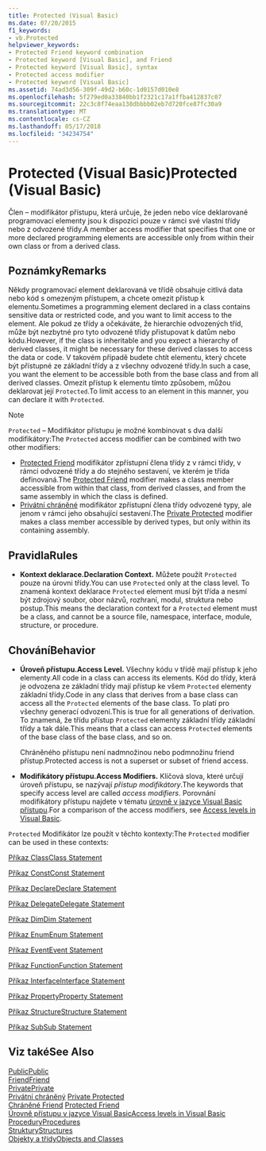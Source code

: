 ```yaml
---
title: Protected (Visual Basic)
ms.date: 07/20/2015
f1_keywords:
- vb.Protected
helpviewer_keywords:
- Protected Friend keyword combination
- Protected keyword [Visual Basic], and Friend
- Protected keyword [Visual Basic], syntax
- Protected access modifier
- Protected keyword [Visual Basic]
ms.assetid: 74ad3d56-309f-49d2-b60c-1d0157d010e8
ms.openlocfilehash: 5f279ed0a33840bb1f2321c17a1ffba412837c07
ms.sourcegitcommit: 22c3c8f74eaa138dbbbb02eb7d720fce87fc30a9
ms.translationtype: MT
ms.contentlocale: cs-CZ
ms.lasthandoff: 05/17/2018
ms.locfileid: "34234754"
---
```

# <a name="protected-visual-basic"></a><span data-ttu-id="30e47-102">Protected (Visual Basic)</span><span class="sxs-lookup"><span data-stu-id="30e47-102">Protected (Visual Basic)</span></span>
<span data-ttu-id="30e47-103">Člen – modifikátor přístupu, která určuje, že jeden nebo více deklarované programovací elementy jsou k dispozici pouze v rámci své vlastní třídy nebo z odvozené třídy.</span><span class="sxs-lookup"><span data-stu-id="30e47-103">A member access modifier that specifies that one or more declared programming elements are accessible only from within their own class or from a derived class.</span></span>  
  
## <a name="remarks"></a><span data-ttu-id="30e47-104">Poznámky</span><span class="sxs-lookup"><span data-stu-id="30e47-104">Remarks</span></span>  
 <span data-ttu-id="30e47-105">Někdy programovací element deklarovaná ve třídě obsahuje citlivá data nebo kód s omezeným přístupem, a chcete omezit přístup k elementu.</span><span class="sxs-lookup"><span data-stu-id="30e47-105">Sometimes a programming element declared in a class contains sensitive data or restricted code, and you want to limit access to the element.</span></span> <span data-ttu-id="30e47-106">Ale pokud ze třídy a očekáváte, že hierarchie odvozených tříd, může být nezbytné pro tyto odvozené třídy přistupovat k datům nebo kódu.</span><span class="sxs-lookup"><span data-stu-id="30e47-106">However, if the class is inheritable and you expect a hierarchy of derived classes, it might be necessary for these derived classes to access the data or code.</span></span> <span data-ttu-id="30e47-107">V takovém případě budete chtít elementu, který chcete být přístupné ze základní třídy a z všechny odvozené třídy.</span><span class="sxs-lookup"><span data-stu-id="30e47-107">In such a case, you want the element to be accessible both from the base class and from all derived classes.</span></span> <span data-ttu-id="30e47-108">Omezit přístup k elementu tímto způsobem, můžou deklarovat její `Protected`.</span><span class="sxs-lookup"><span data-stu-id="30e47-108">To limit access to an element in this manner, you can declare it with `Protected`.</span></span>  

> [!NOTE]
> <span data-ttu-id="30e47-109">`Protected` – Modifikátor přístupu je možné kombinovat s dva další modifikátory:</span><span class="sxs-lookup"><span data-stu-id="30e47-109">The `Protected` access modifier can be combined with two other modifiers:</span></span>
> - <span data-ttu-id="30e47-110">[Protected Friend](protected-friend.md) modifikátor zpřístupní člena třídy z v rámci třídy, v rámci odvozené třídy a do stejného sestavení, ve kterém je třída definovaná.</span><span class="sxs-lookup"><span data-stu-id="30e47-110">The [Protected Friend](protected-friend.md) modifier makes a class member accessible from within that class, from derived classes, and from the same assembly in which the class is defined.</span></span> 
> - <span data-ttu-id="30e47-111">[Privátní chráněné](private-protected.md) modifikátor zpřístupní člena třídy odvozené typy, ale jenom v rámci jeho obsahující sestavení.</span><span class="sxs-lookup"><span data-stu-id="30e47-111">The [Private Protected](private-protected.md) modifier makes a class member accessible by derived types, but only within its containing assembly.</span></span>
  
## <a name="rules"></a><span data-ttu-id="30e47-112">Pravidla</span><span class="sxs-lookup"><span data-stu-id="30e47-112">Rules</span></span>  
  
-   <span data-ttu-id="30e47-113">**Kontext deklarace.**</span><span class="sxs-lookup"><span data-stu-id="30e47-113">**Declaration Context.**</span></span> <span data-ttu-id="30e47-114">Můžete použít `Protected` pouze na úrovni třídy.</span><span class="sxs-lookup"><span data-stu-id="30e47-114">You can use `Protected` only at the class level.</span></span> <span data-ttu-id="30e47-115">To znamená kontext deklarace `Protected` element musí být třída a nesmí být zdrojový soubor, obor názvů, rozhraní, modul, struktura nebo postup.</span><span class="sxs-lookup"><span data-stu-id="30e47-115">This means the declaration context for a `Protected` element must be a class, and cannot be a source file, namespace, interface, module, structure, or procedure.</span></span>  

## <a name="behavior"></a><span data-ttu-id="30e47-116">Chování</span><span class="sxs-lookup"><span data-stu-id="30e47-116">Behavior</span></span>  
  
-   <span data-ttu-id="30e47-117">**Úroveň přístupu.**</span><span class="sxs-lookup"><span data-stu-id="30e47-117">**Access Level.**</span></span> <span data-ttu-id="30e47-118">Všechny kódu v třídě mají přístup k jeho elementy.</span><span class="sxs-lookup"><span data-stu-id="30e47-118">All code in a class can access its elements.</span></span> <span data-ttu-id="30e47-119">Kód do třídy, která je odvozena ze základní třídy mají přístup ke všem `Protected` elementy základní třídy.</span><span class="sxs-lookup"><span data-stu-id="30e47-119">Code in any class that derives from a base class can access all the `Protected` elements of the base class.</span></span> <span data-ttu-id="30e47-120">To platí pro všechny generací odvození.</span><span class="sxs-lookup"><span data-stu-id="30e47-120">This is true for all generations of derivation.</span></span> <span data-ttu-id="30e47-121">To znamená, že třídu přístup `Protected` elementy základní třídy základní třídy a tak dále.</span><span class="sxs-lookup"><span data-stu-id="30e47-121">This means that a class can access `Protected` elements of the base class of the base class, and so on.</span></span>  
  
     <span data-ttu-id="30e47-122">Chráněného přístupu není nadmnožinou nebo podmnožinu friend přístup.</span><span class="sxs-lookup"><span data-stu-id="30e47-122">Protected access is not a superset or subset of friend access.</span></span>  
  
-   <span data-ttu-id="30e47-123">**Modifikátory přístupu.**</span><span class="sxs-lookup"><span data-stu-id="30e47-123">**Access Modifiers.**</span></span> <span data-ttu-id="30e47-124">Klíčová slova, které určují úroveň přístupu, se nazývají *přístup modifikátory*.</span><span class="sxs-lookup"><span data-stu-id="30e47-124">The keywords that specify access level are called *access modifiers*.</span></span> <span data-ttu-id="30e47-125">Porovnání modifikátory přístupu najdete v tématu [úrovně v jazyce Visual Basic přístupu](../../../visual-basic/programming-guide/language-features/declared-elements/access-levels.md).</span><span class="sxs-lookup"><span data-stu-id="30e47-125">For a comparison of the access modifiers, see [Access levels in Visual Basic](../../../visual-basic/programming-guide/language-features/declared-elements/access-levels.md).</span></span>  
  
 <span data-ttu-id="30e47-126">`Protected` Modifikátor lze použít v těchto kontexty:</span><span class="sxs-lookup"><span data-stu-id="30e47-126">The `Protected` modifier can be used in these contexts:</span></span>  
  
 [<span data-ttu-id="30e47-127">Příkaz Class</span><span class="sxs-lookup"><span data-stu-id="30e47-127">Class Statement</span></span>](../../../visual-basic/language-reference/statements/class-statement.md)  
  
 [<span data-ttu-id="30e47-128">Příkaz Const</span><span class="sxs-lookup"><span data-stu-id="30e47-128">Const Statement</span></span>](../../../visual-basic/language-reference/statements/const-statement.md)  
  
 [<span data-ttu-id="30e47-129">Příkaz Declare</span><span class="sxs-lookup"><span data-stu-id="30e47-129">Declare Statement</span></span>](../../../visual-basic/language-reference/statements/declare-statement.md)  
  
 [<span data-ttu-id="30e47-130">Příkaz Delegate</span><span class="sxs-lookup"><span data-stu-id="30e47-130">Delegate Statement</span></span>](../../../visual-basic/language-reference/statements/delegate-statement.md)  
  
 [<span data-ttu-id="30e47-131">Příkaz Dim</span><span class="sxs-lookup"><span data-stu-id="30e47-131">Dim Statement</span></span>](../../../visual-basic/language-reference/statements/dim-statement.md)  
  
 [<span data-ttu-id="30e47-132">Příkaz Enum</span><span class="sxs-lookup"><span data-stu-id="30e47-132">Enum Statement</span></span>](../../../visual-basic/language-reference/statements/enum-statement.md)  
  
 [<span data-ttu-id="30e47-133">Příkaz Event</span><span class="sxs-lookup"><span data-stu-id="30e47-133">Event Statement</span></span>](../../../visual-basic/language-reference/statements/event-statement.md)  
  
 [<span data-ttu-id="30e47-134">Příkaz Function</span><span class="sxs-lookup"><span data-stu-id="30e47-134">Function Statement</span></span>](../../../visual-basic/language-reference/statements/function-statement.md)  
  
 [<span data-ttu-id="30e47-135">Příkaz Interface</span><span class="sxs-lookup"><span data-stu-id="30e47-135">Interface Statement</span></span>](../../../visual-basic/language-reference/statements/interface-statement.md)  
  
 [<span data-ttu-id="30e47-136">Příkaz Property</span><span class="sxs-lookup"><span data-stu-id="30e47-136">Property Statement</span></span>](../../../visual-basic/language-reference/statements/property-statement.md)  
  
 [<span data-ttu-id="30e47-137">Příkaz Structure</span><span class="sxs-lookup"><span data-stu-id="30e47-137">Structure Statement</span></span>](../../../visual-basic/language-reference/statements/structure-statement.md)  
  
 [<span data-ttu-id="30e47-138">Příkaz Sub</span><span class="sxs-lookup"><span data-stu-id="30e47-138">Sub Statement</span></span>](../../../visual-basic/language-reference/statements/sub-statement.md)  
  
## <a name="see-also"></a><span data-ttu-id="30e47-139">Viz také</span><span class="sxs-lookup"><span data-stu-id="30e47-139">See Also</span></span>  
 [<span data-ttu-id="30e47-140">Public</span><span class="sxs-lookup"><span data-stu-id="30e47-140">Public</span></span>](../../../visual-basic/language-reference/modifiers/public.md)  
 [<span data-ttu-id="30e47-141">Friend</span><span class="sxs-lookup"><span data-stu-id="30e47-141">Friend</span></span>](../../../visual-basic/language-reference/modifiers/friend.md)  
 [<span data-ttu-id="30e47-142">Private</span><span class="sxs-lookup"><span data-stu-id="30e47-142">Private</span></span>](../../../visual-basic/language-reference/modifiers/private.md)  
 <span data-ttu-id="30e47-143">[Privátní chráněný](private-protected.md) </span><span class="sxs-lookup"><span data-stu-id="30e47-143">[Private Protected](private-protected.md) </span></span>  
 <span data-ttu-id="30e47-144">[Chráněné Friend](protected-friend.md) </span><span class="sxs-lookup"><span data-stu-id="30e47-144">[Protected Friend](protected-friend.md) </span></span>  
 [<span data-ttu-id="30e47-145">Úrovně přístupu v jazyce Visual Basic</span><span class="sxs-lookup"><span data-stu-id="30e47-145">Access levels in Visual Basic</span></span>](../../../visual-basic/programming-guide/language-features/declared-elements/access-levels.md)  
 [<span data-ttu-id="30e47-146">Procedury</span><span class="sxs-lookup"><span data-stu-id="30e47-146">Procedures</span></span>](../../../visual-basic/programming-guide/language-features/procedures/index.md)  
 [<span data-ttu-id="30e47-147">Struktury</span><span class="sxs-lookup"><span data-stu-id="30e47-147">Structures</span></span>](../../../visual-basic/programming-guide/language-features/data-types/structures.md)  
 [<span data-ttu-id="30e47-148">Objekty a třídy</span><span class="sxs-lookup"><span data-stu-id="30e47-148">Objects and Classes</span></span>](../../../visual-basic/programming-guide/language-features/objects-and-classes/index.md)
